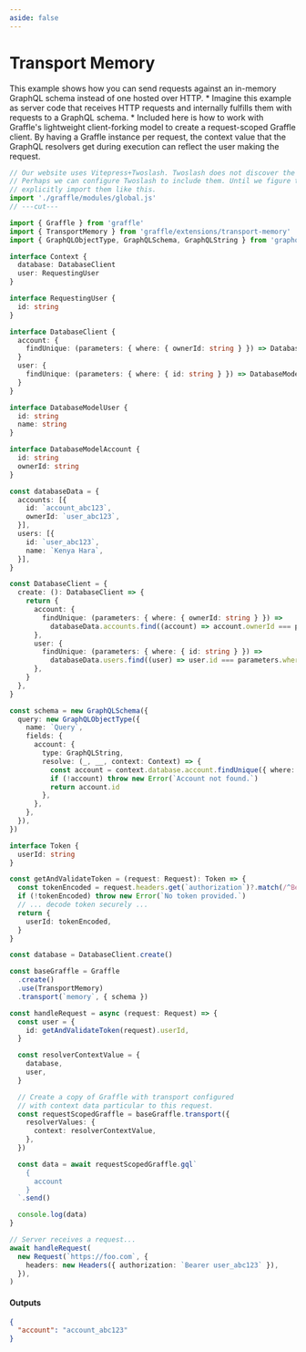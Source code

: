 ```yaml
---
aside: false
---
```


# Transport Memory

This example shows how you can send requests against an in-memory GraphQL schema instead of one hosted over HTTP.
*
Imagine this example as server code that receives HTTP requests and internally fulfills them with requests to a GraphQL schema.
*
Included here is how to work with Graffle's lightweight client-forking model to create a request-scoped Graffle client.
By having a Graffle instance per request, the context value that the GraphQL resolvers get during execution can reflect
the user making the request.

<!-- dprint-ignore-start -->
```ts twoslash
// Our website uses Vitepress+Twoslash. Twoslash does not discover the generated Graffle modules.
// Perhaps we can configure Twoslash to include them. Until we figure that out, we have to
// explicitly import them like this.
import './graffle/modules/global.js'
// ---cut---

import { Graffle } from 'graffle'
import { TransportMemory } from 'graffle/extensions/transport-memory'
import { GraphQLObjectType, GraphQLSchema, GraphQLString } from 'graphql'

interface Context {
  database: DatabaseClient
  user: RequestingUser
}

interface RequestingUser {
  id: string
}

interface DatabaseClient {
  account: {
    findUnique: (parameters: { where: { ownerId: string } }) => DatabaseModelAccount | undefined
  }
  user: {
    findUnique: (parameters: { where: { id: string } }) => DatabaseModelUser | undefined
  }
}

interface DatabaseModelUser {
  id: string
  name: string
}

interface DatabaseModelAccount {
  id: string
  ownerId: string
}

const databaseData = {
  accounts: [{
    id: `account_abc123`,
    ownerId: `user_abc123`,
  }],
  users: [{
    id: `user_abc123`,
    name: `Kenya Hara`,
  }],
}

const DatabaseClient = {
  create: (): DatabaseClient => {
    return {
      account: {
        findUnique: (parameters: { where: { ownerId: string } }) =>
          databaseData.accounts.find((account) => account.ownerId === parameters.where.ownerId),
      },
      user: {
        findUnique: (parameters: { where: { id: string } }) =>
          databaseData.users.find((user) => user.id === parameters.where.id),
      },
    }
  },
}

const schema = new GraphQLSchema({
  query: new GraphQLObjectType({
    name: `Query`,
    fields: {
      account: {
        type: GraphQLString,
        resolve: (_, __, context: Context) => {
          const account = context.database.account.findUnique({ where: { ownerId: context.user.id } })
          if (!account) throw new Error(`Account not found.`)
          return account.id
        },
      },
    },
  }),
})

interface Token {
  userId: string
}

const getAndValidateToken = (request: Request): Token => {
  const tokenEncoded = request.headers.get(`authorization`)?.match(/^Bearer\s+(.+)$/)?.[1]
  if (!tokenEncoded) throw new Error(`No token provided.`)
  // ... decode token securely ...
  return {
    userId: tokenEncoded,
  }
}

const database = DatabaseClient.create()

const baseGraffle = Graffle
  .create()
  .use(TransportMemory)
  .transport(`memory`, { schema })

const handleRequest = async (request: Request) => {
  const user = {
    id: getAndValidateToken(request).userId,
  }

  const resolverContextValue = {
    database,
    user,
  }

  // Create a copy of Graffle with transport configured
  // with context data particular to this request.
  const requestScopedGraffle = baseGraffle.transport({
    resolverValues: {
      context: resolverContextValue,
    },
  })

  const data = await requestScopedGraffle.gql`
    {
      account
    }
  `.send()

  console.log(data)
}

// Server receives a request...
await handleRequest(
  new Request(`https://foo.com`, {
    headers: new Headers({ authorization: `Bearer user_abc123` }),
  }),
)
```
<!-- dprint-ignore-end -->

#### Outputs

<!-- dprint-ignore-start -->
```json
{
  "account": "account_abc123"
}
```
<!-- dprint-ignore-end -->
